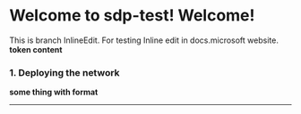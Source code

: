 Welcome to sdp-test! Welcome!
=============================

This is branch InlineEdit. For testing Inline edit in docs.microsoft
website. **token content**



### 1. Deploying the network
**some thing with format**
- - -


